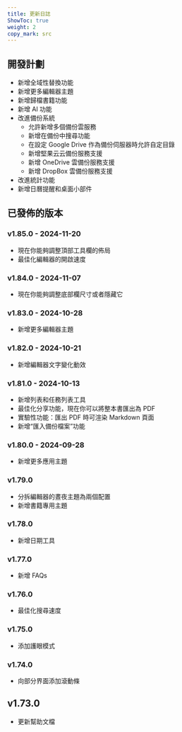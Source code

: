 ```yaml
---
title: 更新日誌
ShowToc: true
weight: 2
copy_mark: src
---
```


## 開發計劃

- 新增全域性替換功能
- 新增更多編輯器主題
- 新增歸檔書籍功能
- 新增 AI 功能
- 改進備份系統
    - 允許新增多個備份雲服務
    - 新增在備份中搜尋功能
    - 在設定 Google Drive 作為備份伺服器時允許自定目錄
    - 新增堅果云云備份服務支援
    - 新增 OneDrive 雲備份服務支援
    - 新增 DropBox 雲備份服務支援
- 改進統計功能
- 新增日曆提醒和桌面小部件

## 已發佈的版本

### v1.85.0 - 2024-11-20

- 現在你能夠調整頂部工具欄的佈局
- 最佳化編輯器的開啟速度

### v1.84.0 - 2024-11-07

- 現在你能夠調整底部欄尺寸或者隱藏它

### v1.83.0 - 2024-10-28

- 新增更多編輯器主題

### v1.82.0 - 2024-10-21

- 新增編輯器文字變化動效

### v1.81.0 - 2024-10-13

- 新增列表和任務列表工具
- 最佳化分享功能，現在你可以將整本書匯出為 PDF
- 實驗性功能：匯出 PDF 時可渲染 Markdown 頁面
- 新增“匯入備份檔案”功能

### v1.80.0 - 2024-09-28

- 新增更多應用主題

### v1.79.0

- 分拆編輯器的晝夜主題為兩個配置
- 新增書籍專用主題

### v1.78.0

- 新增日期工具

### v1.77.0

- 新增 FAQs

### v1.76.0

- 最佳化搜尋速度

### v1.75.0

- 添加護眼模式

### v1.74.0

- 向部分界面添加滾動條

## v1.73.0

- 更新幫助文檔
